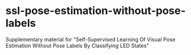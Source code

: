 # ssl-pose-estimation-without-pose-labels
Supplementary material for "Self-Supervised Learning Of Visual Pose Estimation Without Pose Labels By Classifying LED States"
